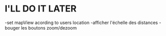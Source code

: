 I'LL DO IT LATER
=================

-set mapView acording to users location
-afficher l'échelle des distances
-bouger les boutons zoom/dezoom